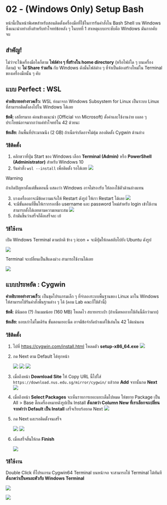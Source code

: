 # 02 - (Windows Only) Setup Bash

หน้านี้เป็นหน้าพิเศษสำหรับสอนติดตั้งเครื่องมือที่ใช้ในการรันคำสั่งใน Bash Shell บน Windows ซึ่งแนะนำอย่างยิ่งสำหรับทำโจทย์ข้อหลัง ๆ ในบทที่ 1 สาเหตุแบบกระชับคือ Windows มันกากคับ จบ

## สำคัญ!

ไม่ว่าจะใช้เครื่องมือใดก็ตาม **ไฟล์ต่าง ๆ ที่สร้างใน home directory** (หรือไฟล์ใด ๆ บนเครื่องก็ตาม) จะ **ไม่ Share ร่วมกัน** กับ Windows ดังนั้นไฟล์ต่าง ๆ ที่จำเป็นต้องสร้างใหม่ใน Terminal ของเครื่องมือนั้น ๆ คับ

## แบบ Perfect : WSL

**คำอธิบายอย่างรวดเร็ว:** WSL ย่อมาจาก Windows Subsystem for Linux เป็นระบบ Linux ที่สามารถติดตั้งลงไปใน Windows ได้เลย

**ข้อดี:** เสถียรมาก ค่อนข้างแนะนำ (Official จาก Microsoft) ตั้งค่าและใช้งานง่าย เผลอ ๆ ประโยชน์อาจมากกว่าแค่ทำโจทย์ใน 42 ด้วยนะ

**ข้อเสีย:** กินพื้นที่ประมาณนึง (2 GB) ถ้าเน็ตจำกัดอาจไม่คุ้ม ลองติดตั้ง Cygwin ด้านล่าง

### วิธีติดตั้ง

1. คลิกขวาที่ปุ่ม Start ของ Windows เลือก **Terminal (Admin)** หรือ **PowerShell (Administrator)** สำหรับ Windows 10
2. รันคำสั่ง `wsl --install` เพื่อติดตั้ง รอได้เลย
	![](../screenshots/Pasted%20image%2020241216235745.png)

> [!WARNING]
>
> ถ้าเกิดปัญหาตั้งแต่ขั้นตอนนี้ แสดงว่า Windows อาจไม่รองรับ ให้ลองใช้ตัวด้านล่างแทน

3. บางเครื่องอาจะมีข้อความแจ้งให้ Restart ดังรูป ให้เรา Restart ได้เลย
	![](../screenshots/Pasted%20image%2020241217000649.png)
4. จะมีขั้นตอนที่ขึ้นให้เรากรอกชื่อ username และ password ใหม่สำหรับ login เข้าใช้งาน สามารถตั้งได้เลยตามความเหมาะสม
	![](../screenshots/Pasted%20image%2020241217000528.png)
5. ถ้ามันขึ้นว่าเสร็จก็คือเสร็จละ เย้

### วิธีใช้งาน

เปิด Windows Terminal ตามปกติ ข้าง ๆ icon + จะมีปุ่มให้กดสลับไปยัง Ubuntu ดังรูป

![](../screenshots/Pasted%20image%2020241217000917.png)

Terminal จะเปลี่ยนเป็นสีแดงม่วง สามารถใช้งานได้เลย

![](../screenshots/Pasted%20image%2020241217000952.png)

## แบบประหยัด : Cygwin

**คำอธิบายอย่างรวดเร็ว:** เป็นชุดโปรแกรมเล็ก ๆ ที่จำลองระบบพื้นฐานของ Linux มาใน Windows ให้สามารถใช้รันคำสั่งพื้นฐานต่าง ๆ ได้ (คอม Lab คณะก็ใช้ตัวนี้)

**ข้อดี:** มินิมอล (?) กินเมมน้อย (160 MB) โหลดไว สบายกระเป๋า (ถ้าเน็ตหอกากใช้อันนี้ดีกว่ามาก)

**ข้อเสีย:** แอบเก่าไม่โมเดิร์น ขั้นตอนเยอะนิ้ด อาจมีข้อจำกัดบ้างแต่ใช้เล่นใน 42 ได้แน่นอน

### วิธีติดตั้ง

1. ไปที่ https://cygwin.com/install.html โหลดตัว **setup-x86_64.exe**
	![](../screenshots/Pasted%20image%2020241216232804.png)
2. กด Next ตาม Default ได้ทุกหน้า
	
	![](../screenshots/Pasted%20image%2020241216232850.png)
	![](../screenshots/Pasted%20image%2020241216232927.png)
	![](../screenshots/Pasted%20image%2020241216233003.png)
4. เมื่อถึงหน้า **Download Site** ให้ Copy URL นี้ไปใส่ `https://download.nus.edu.sg/mirror/cygwin/` แล้วกด **Add** จากนั้นกด **Next**
	![](../screenshots/Pasted%20image%2020241216233330.png)
5. เมื่อถึงหน้า **Select Packages** จะเห็นรายการเยอะแยะเต็มไปหมด ให้ขยาย Package เป็น All > Base ติ๊กเครื่องหมายดังรูปเป็น Install **สังเกตว่า Column New  ที่เราเลือกจะเปลี่ยนจากคำว่า Default เป็น Install** เสร็จเรียบร้อยกด Next
	![](../screenshots/Pasted%20image%2020241216233958.png)
6. กด Next และรอติดตั้งจนเสร็จ
	
	![](../screenshots/Pasted%20image%2020241216234202.png)
	![](../screenshots/Pasted%20image%2020241216234206.png)
8. เมื่อเสร็จสิ้นให้กด **Finish**
	
	![](../screenshots/Pasted%20image%2020241216234339.png)

### วิธีใช้งาน

Double Click ที่โปรแกรม Cygwin64 Terminal บนหน้าจอ จะสามารถใช้ Terminal ได้ทันที **สังเกตว่าเป็นคนละตัวกับ Windows Terminal**

![](../screenshots/Pasted%20image%2020241216234406.png)

![](../screenshots/Pasted%20image%2020241216235114.png)
